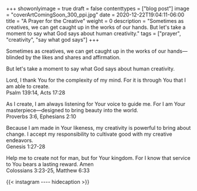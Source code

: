 +++
showonlyimage = true
draft = false
contenttypes = ["blog post"]
image = "coverArtComingSoon_300_ppi.jpg"
date = 2020-12-22T19:04:11-06:00
title = "A Prayer for the Creative"
weight = 0
description = "Sometimes as creatives, we can get caught up in the works of our hands. But let's take a moment to say what God says about human creativity."
tags = ["prayer", "creativity", "say what god says"]
+++

Sometimes as creatives, we can get caught up in the works of our hands—blinded by the likes and shares and affirmation.

But let's take a moment to say what God says about human creativity.

Lord, I thank You for the complexity of my mind. For it is through You that I am able to create.
<br>Psalm 139:14, Acts 17:28

As I create, I am always listening for Your voice to guide me. For I am Your masterpiece—designed to bring beauty into the world.
<br>Proverbs 3:6, Ephesians 2:10

Because I am made in Your likeness, my creativity is powerful to bring about change. I accept my responsibility to cultivate good with my creative endeavors.
<br>Genesis 1:27-28

Help me to create not for man, but for Your kingdom. For I know that service to You bears a lasting reward.
Amen
<br>Colossians 3:23-25, Matthew 6:33

{{< instagram ---- hidecaption >}}